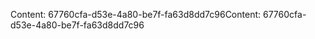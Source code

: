 <span data-ttu-id="60c8e-101">Content: 67760cfa-d53e-4a80-be7f-fa63d8dd7c96</span><span class="sxs-lookup"><span data-stu-id="60c8e-101">Content: 67760cfa-d53e-4a80-be7f-fa63d8dd7c96</span></span>